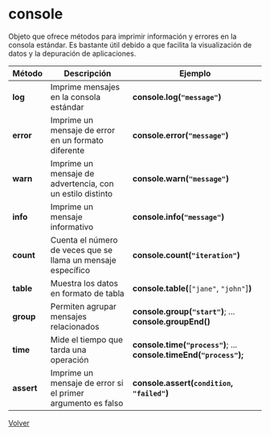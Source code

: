 # console

Objeto que ofrece métodos para imprimir información y errores en la consola estándar. Es bastante útil debido a que facilita la visualización de datos y la depuración de aplicaciones. 

| Método | Descripción | Ejemplo |
|-|-|-|
| __log__ | Imprime mensajes en la consola estándar	| __console.log(`"message"`)__ |
| __error__ | Imprime un mensaje de error en un formato diferente | __console.error(`"message"`)__ |
| __warn__ | Imprime un mensaje de advertencia, con un estilo distinto | __console.warn(`"message"`)__ |
| __info__ | Imprime un mensaje informativo	| __console.info(`"message"`)__ |
| __count__ | Cuenta el número de veces que se llama un mensaje específico | __console.count(`"iteration"`)__ | 
| __table__ | Muestra los datos en formato de tabla | __console.table(__[`"jane"`, `"john"`]__)__ |
| __group__ | Permiten agrupar mensajes relacionados | __console.group(`"start"`)__; ... __console.groupEnd()__ |
| __time__ | Mide el tiempo que tarda una operación | __console.time(`"process"`)__; ... __console.timeEnd(`"process"`);__ |
| __assert__ | Imprime un mensaje de error si el primer argumento es falso	| __console.assert(`condition`, `"failed"`)__ |

[Volver](/readme.md)